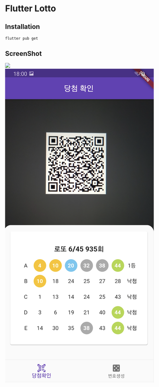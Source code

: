 # Flutter Lotto

## Installation

```bash
flutter pub get
```

## ScreenShot
![](img/lotto.gif)
![](img/qr.png)